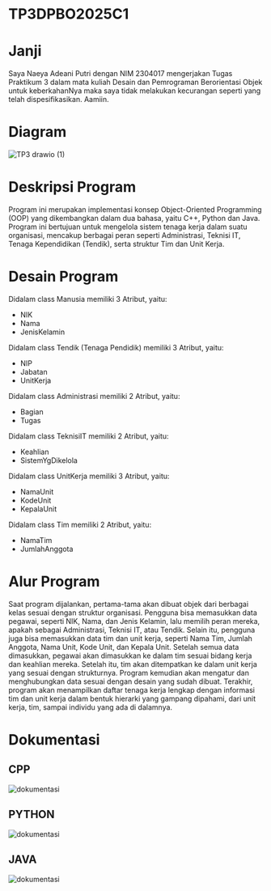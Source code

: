 # TP3DPBO2025C1
# Janji
Saya Naeya Adeani Putri dengan NIM 2304017 mengerjakan Tugas Praktikum 3 dalam mata kuliah Desain dan Pemrograman Berorientasi Objek untuk keberkahanNya maka saya tidak melakukan kecurangan seperti yang telah dispesifikasikan. Aamiin.

# Diagram
![TP3 drawio (1)](https://github.com/user-attachments/assets/46ce4baf-73db-4291-945c-c1e6b9fbf0f2)

# Deskripsi Program
Program ini merupakan implementasi konsep Object-Oriented Programming (OOP) yang dikembangkan dalam dua bahasa, yaitu C++, Python dan Java. Program ini bertujuan untuk mengelola sistem tenaga kerja dalam suatu organisasi, mencakup berbagai peran seperti Administrasi, Teknisi IT, Tenaga Kependidikan (Tendik), serta struktur Tim dan Unit Kerja.

# Desain Program

Didalam  class Manusia memiliki 3 Atribut, yaitu:
- NIK
- Nama
- JenisKelamin

Didalam  class Tendik (Tenaga Pendidik) memiliki 3 Atribut, yaitu:
- NIP
- Jabatan
- UnitKerja

Didalam  class Administrasi memiliki 2 Atribut, yaitu:
- Bagian
- Tugas

Didalam  class TeknisiIT memiliki 2 Atribut, yaitu:
- Keahlian
- SistemYgDikelola

Didalam  class UnitKerja memiliki 3 Atribut, yaitu:
- NamaUnit
- KodeUnit
- KepalaUnit

Didalam  class Tim memiliki 2 Atribut, yaitu:
- NamaTim
- JumlahAnggota

# Alur Program
Saat program dijalankan, pertama-tama akan dibuat objek dari berbagai kelas sesuai dengan struktur organisasi. Pengguna bisa memasukkan data pegawai, seperti NIK, Nama, dan Jenis Kelamin, lalu memilih peran mereka, apakah sebagai Administrasi, Teknisi IT, atau Tendik. Selain itu, pengguna juga bisa memasukkan data tim dan unit kerja, seperti Nama Tim, Jumlah Anggota, Nama Unit, Kode Unit, dan Kepala Unit. Setelah semua data dimasukkan, pegawai akan dimasukkan ke dalam tim sesuai bidang kerja dan keahlian mereka. 
Setelah itu, tim akan ditempatkan ke dalam unit kerja yang sesuai dengan strukturnya. Program kemudian akan mengatur dan menghubungkan data sesuai dengan desain yang sudah dibuat. Terakhir, program akan menampilkan daftar tenaga kerja lengkap dengan informasi tim dan unit kerja dalam bentuk hierarki yang gampang dipahami, dari unit kerja, tim, sampai individu yang ada di dalamnya.

# Dokumentasi

## CPP
![dokumentasi](https://github.com/user-attachments/assets/3a3f6f0a-57ce-4846-beec-1168d25b2f7c)

## PYTHON
![dokumentasi](https://github.com/user-attachments/assets/9db33bd2-28ea-404e-8573-9b46c1da38f2)

## JAVA
![dokumentasi](https://github.com/user-attachments/assets/d63a0404-ad94-452b-8cb2-a949827d167d)
